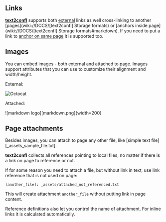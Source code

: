 ## Links

[**text2confl**](https://github.com/zeldigas/text2confl) supports both [external](https://example.org) links as well cross-linking to another [pages](wiki://DOCS/[text2confl] Storage formats) or [anchors inside page](wiki://DOCS/[text2confl] Storage formats#markdown). If you need to put a link to [anchor on same page](#images) it is supported too.

## Images

You can embed images - both external and attached to page. Images support attributes that you can use to customize their alignment and width/height.

External:

![Octocat](https://myoctocat.com/assets/images/base-octocat.svg)

Attached:

![markdown logo][markdown.png]{width=200}

## Page attachments

Besides images, you can attach to page any other file, like [simple text file][_assets_sample_file.txt].

**text2confl** collects all references pointing to local files, no matter if there is a link on page to reference or not.

If for some reason you need to attach a file, but without link in text, use link reference that is not used on page:

```
[another_file]: _assets/attached_not_referenced.txt
```

This will create attachment `another_file` without putting link in page content.

Reference definitions also let you control the name of attachment. For inline links it is calculated automatically.
